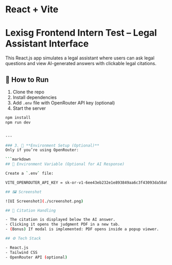 # React + Vite

# Lexisg Frontend Intern Test – Legal Assistant Interface

This React.js app simulates a legal assistant where users can ask legal questions and view AI-generated answers with clickable legal citations.

## 🚀 How to Run

1. Clone the repo  
2. Install dependencies  
3. Add `.env` file with OpenRouter API key (optional)  
4. Start the server

```bash
npm install
npm run dev


---

### 3. 🔑 **Environment Setup (Optional)**
Only if you’re using OpenRouter:

```markdown
## 🔑 Environment Variable (Optional for AI Response)

Create a `.env` file:

VITE_OPENROUTER_API_KEY = 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

## 🖼️ Screenshot

![UI Screenshot](./screenshot.png)

## 📎 Citation Handling

- The citation is displayed below the AI answer.
- Clicking it opens the judgment PDF in a new tab.
- (Bonus) If modal is implemented: PDF opens inside a popup viewer.

## ⚙️ Tech Stack

- React.js
- Tailwind CSS
- OpenRouter API (optional)

